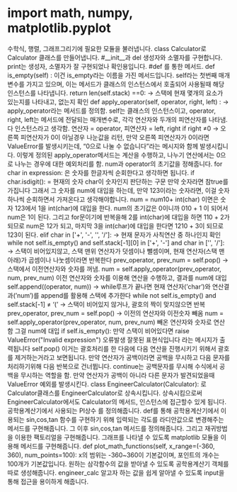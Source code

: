 # import math, numpy, matplotlib.pyplot
수학식, 행렬, 그래프그리기에 필요한 모듈을 불러냅니다. class Calculator로 Calculator 클래스를 만들어냅니다. 
#__init__과 del 
생성자와 소멸자를 구현합니다.
print는 생성자, 소멸자가 잘 구현되었나 확인용입니다. 
#def 를 통한 메서드. def is_empty(self) : 이건 is_empty라는 이름을 가진 메서드입니다. self라는 첫번째 매개변수를 가지고 있으며, 이는 메서드가 클래스의 인스턴스에서 호출되어 사용될때 해당 인스턴스를 나타냅니다. return len(self.stack) ==0: → 스택에 현재 몇개의 요소가 있는지를 나타내고, 없는지 확인 def apply_operator(self, operator, right, left) : → apply_operator라는 메서드를 정의함. self는 클래스의 인스턴스이고, operator, right, left는 메서드에 전달되는 매개변수로, 각각 연산자와 두개의 피연산자를 나타냄.다 인스턴스라고 생각함. 연산자 = operator, 피연산자 = left, right if right ≠0 → 오른쪽 피연산자가 0이 아닐경우 나눈값을 리턴, 만약 오른쪽 피연산자가 0이라면 ValueError를 발생시키는데, “0으로 나눌 수 없습니다”라는 메시지와 함께 발생시킵니다. 이렇게 정의된 apply_operator메서드는 계산을 수행하고, 나누기 연산에서는 0으로 나누는 경우에 대한 예외처리를 함. num과 operator의 초기값을 정해줍니다. for char in expression: 은 숫자를 한글자씩 순회한다고 생각하면 됩니다. if char.isdigit(): = 현재의 숫자 char이 숫자인지 판단하는 구문 만약 숫자라면 참true를 가집니다 그래서 그 숫자를 num에 대입을 하는데, 만약 123이라는 숫자라면, 이걸 숫자 하나씩 순회하면서 가져온다고 생각해야합니다. num = num10+ int(char) 이면은 숫자 123에서 1을 int(char)에 대입을 한다. num의 초기값은 0이니까 010 + 1 이 되어서 num은 1이 된다. 그리고 for문이기에 반복을해 2를 int(char)에 대입을 하면 110 + 2가 되므로 num은 12가 되고, 마지막 3을 int(char)에 대입을 한다면 1210 + 3이 되므로 123이 된다. elif char in ['+', '-', '', '/']: → 현재 문자가 사칙연산 중 하나인지 확인 while not self.is_empty() and self.stack[-1][0] in ['+', '-'] and char in ['', '/']: → 스택이 비어있지않고, 스택 맨위 연산자가 덧셈이나 뺄셈이며, 현재 연산자(스택 맨 아래)가 곱셈이나 나눗셈이라면 반복한다 prev_operator, prev_num = self.pop() → 스택에서 이전연산자와 숫자를 꺼냄. num = self.apply_operator(prev_operator, num, prev_num) 이전 연산자와 숫자를 이용해 연산을 수행하고, 결과를 num에 대입 self.append((operator, num)) → while루프가 끝나면 현재 연산자(’char’)와 연산결과(’num’)를 append를 활용해 스택에 추가한다 while not self.is_empty() and self.stack[-1] ≠ ‘(’ → 스택이 비어있지 않거나, 괄호의 짝이 맞지않으면 반복 prev_operator, prev_num = self.pop() → 이전의 연산자와 이전숫자 빼옴 num = self.apply_operator(prev_operator, num, prev_num) 빼온 연산자와 숫자로 연산함 그걸 num에 대입 if self.is_empty(): 만약 스택이 비어있다면 raise ValueError("Invalid expression") 오류발생 잘못된 표현식입니다 라는 메시지가 출력됩니다 self.pop() 이거는 괄호처리를 한 다음에 다음 연산을 진행시키기 위해서 괄호를 제거하는거라고 보면됩니다. 만약 연산자가 공백이라면 공백을 무시하고 다음 문자를 처리하기위해 다음 반복으로 건너뜁니다. continue는 공백문자를 무시해 수식에서 공백을 무시하는 역할을 함. 만약 연산자가 공백이 아니라 다른 문자가 발견되었을때 ValueError 예외를 발생시킨다. class EngineerCalculator(Calculator): 로 Calculator클래스를 EngineerCalculator로 상속시킵니다. 상속시킴으로써 EngineerCalculator에서도 Calculator의 메서드, 인스턴스에 접근할수 있게 됩니다. 공학용계산기에서 사용되는 PI상수 를 정의해줍니다. def를 통해 공학용계산기에서 이용되는 sin,cos,tan 함수를 구현하기 위해 입력되는 각도를 라디안값으로 변경해주는 메서드를 구현해줍니다. 그 이후 sin,cos,tan 메서드를 정의해줍니다. 그리고 재귀방법을 이용한 팩토리얼을 구현해줍니다. 그래프를 나타낼 수 있도록 matplotlib 모듈을 이용해 메서드를 구현해줍니다. def plot_math_functions(self, x_range=(-360, 360), num_points=100): x의 범위는 -360~360이 기본값이며, 포인트의 개수는 100개가 기본값입니다. 원하는 삼각함수의 값을 받아낼 수 있도록 공학용계산기 객체를 따로 생성해줍니다. engineer_calc 알고자 하는 값을 쉽게 알아낼 수 있도록 input을 통해 접근을 용이하게 해줍니다.
